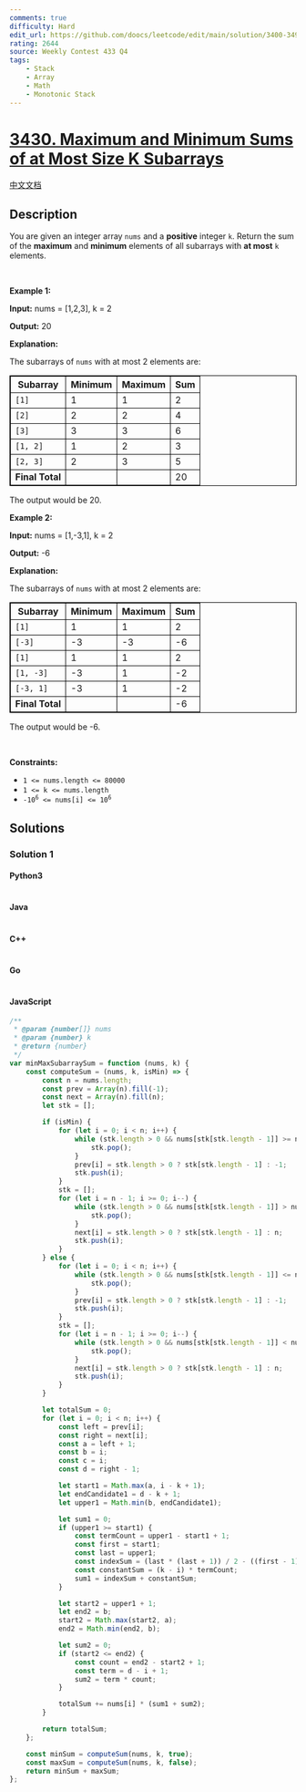 ```yaml
---
comments: true
difficulty: Hard
edit_url: https://github.com/doocs/leetcode/edit/main/solution/3400-3499/3430.Maximum%20and%20Minimum%20Sums%20of%20at%20Most%20Size%20K%20Subarrays/README_EN.md
rating: 2644
source: Weekly Contest 433 Q4
tags:
    - Stack
    - Array
    - Math
    - Monotonic Stack
---
```


<!-- problem:start -->

# [3430. Maximum and Minimum Sums of at Most Size K Subarrays](https://leetcode.com/problems/maximum-and-minimum-sums-of-at-most-size-k-subarrays)

[中文文档](/solution/3400-3499/3430.Maximum%20and%20Minimum%20Sums%20of%20at%20Most%20Size%20K%20Subarrays/README.md)

## Description

<!-- description:start -->

<p>You are given an integer array <code>nums</code> and a <strong>positive</strong> integer <code>k</code>. Return the sum of the <strong>maximum</strong> and <strong>minimum</strong> elements of all <span data-keyword="subarray-nonempty">subarrays</span> with <strong>at most</strong> <code>k</code> elements.</p>

<p>&nbsp;</p>
<p><strong class="example">Example 1:</strong></p>

<div class="example-block">
<p><strong>Input:</strong> <span class="example-io">nums = [1,2,3], k = 2</span></p>

<p><strong>Output:</strong> <span class="example-io">20</span></p>

<p><strong>Explanation:</strong></p>

<p>The subarrays of <code>nums</code> with at most 2 elements are:</p>

<table style="border: 1px solid black;">
	<tbody>
		<tr>
			<th style="border: 1px solid black;"><b>Subarray</b></th>
			<th style="border: 1px solid black;">Minimum</th>
			<th style="border: 1px solid black;">Maximum</th>
			<th style="border: 1px solid black;">Sum</th>
		</tr>
		<tr>
			<td style="border: 1px solid black;"><code>[1]</code></td>
			<td style="border: 1px solid black;">1</td>
			<td style="border: 1px solid black;">1</td>
			<td style="border: 1px solid black;">2</td>
		</tr>
		<tr>
			<td style="border: 1px solid black;"><code>[2]</code></td>
			<td style="border: 1px solid black;">2</td>
			<td style="border: 1px solid black;">2</td>
			<td style="border: 1px solid black;">4</td>
		</tr>
		<tr>
			<td style="border: 1px solid black;"><code>[3]</code></td>
			<td style="border: 1px solid black;">3</td>
			<td style="border: 1px solid black;">3</td>
			<td style="border: 1px solid black;">6</td>
		</tr>
		<tr>
			<td style="border: 1px solid black;"><code>[1, 2]</code></td>
			<td style="border: 1px solid black;">1</td>
			<td style="border: 1px solid black;">2</td>
			<td style="border: 1px solid black;">3</td>
		</tr>
		<tr>
			<td style="border: 1px solid black;"><code>[2, 3]</code></td>
			<td style="border: 1px solid black;">2</td>
			<td style="border: 1px solid black;">3</td>
			<td style="border: 1px solid black;">5</td>
		</tr>
		<tr>
			<td style="border: 1px solid black;"><strong>Final Total</strong></td>
			<td style="border: 1px solid black;">&nbsp;</td>
			<td style="border: 1px solid black;">&nbsp;</td>
			<td style="border: 1px solid black;">20</td>
		</tr>
	</tbody>
</table>

<p>The output would be 20.</p>
</div>

<p><strong class="example">Example 2:</strong></p>

<div class="example-block">
<p><strong>Input:</strong> <span class="example-io">nums = [1,-3,1], k = 2</span></p>

<p><strong>Output:</strong> <span class="example-io">-6</span></p>

<p><strong>Explanation:</strong></p>

<p>The subarrays of <code>nums</code> with at most 2 elements are:</p>

<table style="border: 1px solid black;">
	<tbody>
		<tr>
			<th style="border: 1px solid black;"><b>Subarray</b></th>
			<th style="border: 1px solid black;">Minimum</th>
			<th style="border: 1px solid black;">Maximum</th>
			<th style="border: 1px solid black;">Sum</th>
		</tr>
		<tr>
			<td style="border: 1px solid black;"><code>[1]</code></td>
			<td style="border: 1px solid black;">1</td>
			<td style="border: 1px solid black;">1</td>
			<td style="border: 1px solid black;">2</td>
		</tr>
		<tr>
			<td style="border: 1px solid black;"><code>[-3]</code></td>
			<td style="border: 1px solid black;">-3</td>
			<td style="border: 1px solid black;">-3</td>
			<td style="border: 1px solid black;">-6</td>
		</tr>
		<tr>
			<td style="border: 1px solid black;"><code>[1]</code></td>
			<td style="border: 1px solid black;">1</td>
			<td style="border: 1px solid black;">1</td>
			<td style="border: 1px solid black;">2</td>
		</tr>
		<tr>
			<td style="border: 1px solid black;"><code>[1, -3]</code></td>
			<td style="border: 1px solid black;">-3</td>
			<td style="border: 1px solid black;">1</td>
			<td style="border: 1px solid black;">-2</td>
		</tr>
		<tr>
			<td style="border: 1px solid black;"><code>[-3, 1]</code></td>
			<td style="border: 1px solid black;">-3</td>
			<td style="border: 1px solid black;">1</td>
			<td style="border: 1px solid black;">-2</td>
		</tr>
		<tr>
			<td style="border: 1px solid black;"><strong>Final Total</strong></td>
			<td style="border: 1px solid black;">&nbsp;</td>
			<td style="border: 1px solid black;">&nbsp;</td>
			<td style="border: 1px solid black;">-6</td>
		</tr>
	</tbody>
</table>

<p>The output would be -6.</p>
</div>

<p>&nbsp;</p>
<p><strong>Constraints:</strong></p>

<ul>
	<li><code>1 &lt;= nums.length &lt;= 80000</code></li>
	<li><code>1 &lt;= k &lt;= nums.length</code></li>
	<li><code>-10<sup>6</sup> &lt;= nums[i] &lt;= 10<sup>6</sup></code></li>
</ul>

<!-- description:end -->

## Solutions

<!-- solution:start -->

### Solution 1

<!-- tabs:start -->

#### Python3

```python

```

#### Java

```java

```

#### C++

```cpp

```

#### Go

```go

```

#### JavaScript

```js
/**
 * @param {number[]} nums
 * @param {number} k
 * @return {number}
 */
var minMaxSubarraySum = function (nums, k) {
    const computeSum = (nums, k, isMin) => {
        const n = nums.length;
        const prev = Array(n).fill(-1);
        const next = Array(n).fill(n);
        let stk = [];

        if (isMin) {
            for (let i = 0; i < n; i++) {
                while (stk.length > 0 && nums[stk[stk.length - 1]] >= nums[i]) {
                    stk.pop();
                }
                prev[i] = stk.length > 0 ? stk[stk.length - 1] : -1;
                stk.push(i);
            }
            stk = [];
            for (let i = n - 1; i >= 0; i--) {
                while (stk.length > 0 && nums[stk[stk.length - 1]] > nums[i]) {
                    stk.pop();
                }
                next[i] = stk.length > 0 ? stk[stk.length - 1] : n;
                stk.push(i);
            }
        } else {
            for (let i = 0; i < n; i++) {
                while (stk.length > 0 && nums[stk[stk.length - 1]] <= nums[i]) {
                    stk.pop();
                }
                prev[i] = stk.length > 0 ? stk[stk.length - 1] : -1;
                stk.push(i);
            }
            stk = [];
            for (let i = n - 1; i >= 0; i--) {
                while (stk.length > 0 && nums[stk[stk.length - 1]] < nums[i]) {
                    stk.pop();
                }
                next[i] = stk.length > 0 ? stk[stk.length - 1] : n;
                stk.push(i);
            }
        }

        let totalSum = 0;
        for (let i = 0; i < n; i++) {
            const left = prev[i];
            const right = next[i];
            const a = left + 1;
            const b = i;
            const c = i;
            const d = right - 1;

            let start1 = Math.max(a, i - k + 1);
            let endCandidate1 = d - k + 1;
            let upper1 = Math.min(b, endCandidate1);

            let sum1 = 0;
            if (upper1 >= start1) {
                const termCount = upper1 - start1 + 1;
                const first = start1;
                const last = upper1;
                const indexSum = (last * (last + 1)) / 2 - ((first - 1) * first) / 2;
                const constantSum = (k - i) * termCount;
                sum1 = indexSum + constantSum;
            }

            let start2 = upper1 + 1;
            let end2 = b;
            start2 = Math.max(start2, a);
            end2 = Math.min(end2, b);

            let sum2 = 0;
            if (start2 <= end2) {
                const count = end2 - start2 + 1;
                const term = d - i + 1;
                sum2 = term * count;
            }

            totalSum += nums[i] * (sum1 + sum2);
        }

        return totalSum;
    };

    const minSum = computeSum(nums, k, true);
    const maxSum = computeSum(nums, k, false);
    return minSum + maxSum;
};
```

<!-- tabs:end -->

<!-- solution:end -->

<!-- problem:end -->
